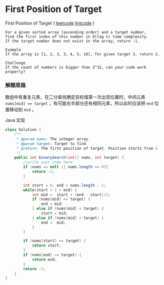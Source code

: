 # First Position of Target

 First Position of Target ( [leetcode]()  [lintcode](http://www.lintcode.com/en/problem/first-position-of-target/) )

```
For a given sorted array (ascending order) and a target number, 
find the first index of this number in O(log n) time complexity.
If the target number does not exist in the array, return -1.

Example
If the array is [1, 2, 3, 3, 4, 5, 10], for given target 3, return 2.

Challenge
If the count of numbers is bigger than 2^32, can your code work properly?
```

### 解题思路

数组中有重复元素，在二分查找确定目标值第一次出现位置时，中间元素 `nums[mid] == target` ，有可能左半部分还有相同元素，所以此时应该把 `end` 位置移动到 `mid` 。

Java 实现

```java
class Solution {
    /**
     * @param nums: The integer array.
     * @param target: Target to find.
     * @return: The first position of target. Position starts from 0.
     */
    public int binarySearch(int[] nums, int target) {
        //write your code here
        if (nums == null || nums.length == 0){
            return -1;
        }

        int start = 0, end = nums.length - 1;
        while(start + 1 < end) {
            int mid =  start + (end - start)/2;
            if (nums[mid] == target) {
                end = mid;
            } else if (nums[mid] < target) {
                start = mid;
            } else if (nums[mid] > target) {
                end =  mid;
            }
        }

        if (nums[start] == target) {
            return start;
        }
        if (nums[end] == target) {
            return end;
        }
        return -1;
    }
}
```

​